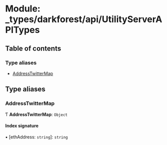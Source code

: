 # Module: \_types/darkforest/api/UtilityServerAPITypes

## Table of contents

### Type aliases

- [AddressTwitterMap](types_darkforest_api_UtilityServerAPITypes.md#addresstwittermap)

## Type aliases

### AddressTwitterMap

Ƭ **AddressTwitterMap**: `Object`

#### Index signature

▪ [ethAddress: `string`]: `string`
